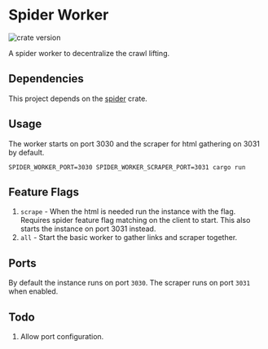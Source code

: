 # Spider Worker

![crate version](https://img.shields.io/crates/v/spider.svg)

A spider worker to decentralize the crawl lifting.

## Dependencies

This project depends on the [spider](../spider/) crate.

## Usage

The worker starts on port 3030 and the scraper for html gathering on 3031 by default. 

`SPIDER_WORKER_PORT=3030 SPIDER_WORKER_SCRAPER_PORT=3031 cargo run`

## Feature Flags

1. `scrape` - When the html is needed run the instance with the flag. Requires spider feature flag matching on the client to start. This also starts the instance on port 3031 instead.
1. `all` - Start the basic worker to gather links and scraper together.

## Ports

By default the instance runs on port `3030`.
The scraper runs on port `3031` when enabled.

## Todo

1. Allow port configuration.